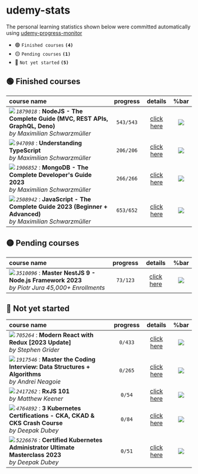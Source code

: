 # udemy-stats

The personal learning statistics shown below were committed automatically using [udemy-progress-monitor](https://github.com/smlkdev/udemy-progress-monitor)

- :green_circle: `Finished courses` **`(4)`**
- :yellow_circle: `Pending courses` **`(1)`**
- :red_circle: `Not yet started` **`(5)`**

## :green_circle: Finished courses
| course name | progress | details | %bar |
| :---------- | :------: | :-----: | :---------: |
| <img align="left" src="https://img-c.udemycdn.com/course/125_H/1879018_95b6_3.jpg">  _`1879018`_ : **NodeJS - The Complete Guide (MVC, REST APIs, GraphQL, Deno)** <br> _by Maximilian Schwarzmüller_ | `543/543` | [click here](https://github.com/smlkdev/udemy-stats/tree/master/nodejs-the-complete-guide__1879018&#x2F;README.md) | ![](https://geps.dev/progress/100) |
| <img align="left" src="https://img-c.udemycdn.com/course/125_H/947098_02ec_2.jpg">  _`947098`_ : **Understanding TypeScript** <br> _by Maximilian Schwarzmüller_ | `206/206` | [click here](https://github.com/smlkdev/udemy-stats/tree/master/understanding-typescript__947098&#x2F;README.md) | ![](https://geps.dev/progress/100) |
| <img align="left" src="https://img-c.udemycdn.com/course/125_H/1906852_93c6_2.jpg">  _`1906852`_ : **MongoDB - The Complete Developer&#39;s Guide 2023** <br> _by Maximilian Schwarzmüller_ | `266/266` | [click here](https://github.com/smlkdev/udemy-stats/tree/master/mongodb-the-complete-developers-guide__1906852&#x2F;README.md) | ![](https://geps.dev/progress/100) |
| <img align="left" src="https://img-c.udemycdn.com/course/125_H/2508942_11d3_3.jpg">  _`2508942`_ : **JavaScript - The Complete Guide 2023 (Beginner + Advanced)** <br> _by Maximilian Schwarzmüller_ | `653/652` | [click here](https://github.com/smlkdev/udemy-stats/tree/master/javascript-the-complete-guide-2020-beginner-advanced__2508942&#x2F;README.md) | ![](https://geps.dev/progress/100) |

## :yellow_circle: Pending courses
| course name | progress | details | %bar |
| :---------- | :------: | :-----: | :---------: |
| <img align="left" src="https://img-c.udemycdn.com/course/125_H/3510096_5891.jpg">  _`3510096`_ : **Master NestJS 9 - Node.js Framework 2023** <br> _by Piotr Jura  45,000+ Enrollments_ | `73/123` | [click here](https://github.com/smlkdev/udemy-stats/tree/master/master-nestjs-the-javascript-nodejs-framework__3510096&#x2F;README.md) | ![](https://geps.dev/progress/59) |

## :red_circle: Not yet started
| course name | progress | details | %bar |
| :---------- | :------: | :-----: | :---------: |
| <img align="left" src="https://img-c.udemycdn.com/course/125_H/705264_caa9_13.jpg">  _`705264`_ : **Modern React with Redux [2023 Update]** <br> _by Stephen Grider_ | `0/433` | [click here](https://github.com/smlkdev/udemy-stats/tree/master/react-redux__705264&#x2F;README.md) | ![](https://geps.dev/progress/0) |
| <img align="left" src="https://img-c.udemycdn.com/course/125_H/1917546_682b_3.jpg">  _`1917546`_ : **Master the Coding Interview: Data Structures + Algorithms** <br> _by Andrei Neagoie_ | `0/265` | [click here](https://github.com/smlkdev/udemy-stats/tree/master/master-the-coding-interview-data-structures-algorithms__1917546&#x2F;README.md) | ![](https://geps.dev/progress/0) |
| <img align="left" src="https://img-c.udemycdn.com/course/125_H/2417262_fea7_2.jpg">  _`2417262`_ : **RxJS 101** <br> _by Matthew Keener_ | `0/54` | [click here](https://github.com/smlkdev/udemy-stats/tree/master/rxjs-101-course__2417262&#x2F;README.md) | ![](https://geps.dev/progress/0) |
| <img align="left" src="https://img-c.udemycdn.com/course/125_H/4764892_44e7_12.jpg">  _`4764892`_ : **3 Kubernetes Certifications - CKA, CKAD &amp; CKS Crash Course** <br> _by Deepak Dubey_ | `0/84` | [click here](https://github.com/smlkdev/udemy-stats/tree/master/cka-ckad-crash-course__4764892&#x2F;README.md) | ![](https://geps.dev/progress/0) |
| <img align="left" src="https://img-c.udemycdn.com/course/125_H/5226676_a80d_3.jpg">  _`5226676`_ : **Certified Kubernetes Administrator Ultimate Masterclass 2023** <br> _by Deepak Dubey_ | `0/51` | [click here](https://github.com/smlkdev/udemy-stats/tree/master/certified-kubernetes-administrator-ultimate-masterclass__5226676&#x2F;README.md) | ![](https://geps.dev/progress/0) |


